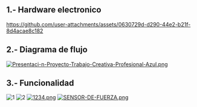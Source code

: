 ## 1.-  Hardware electronico

https://github.com/user-attachments/assets/0630729d-d290-44e2-b21f-8d4acae8c182








## 2.- Diagrama de flujo
[![Presentaci-n-Proyecto-Trabajo-Creativa-Profesional-Azul.png](https://i.postimg.cc/gcVPhx5D/Presentaci-n-Proyecto-Trabajo-Creativa-Profesional-Azul.png)](https://postimg.cc/YjCVKCtG)


## 3.- Funcionalidad
![1](https://github.com/user-attachments/assets/ad3846bd-c6a1-460b-af9d-6a1d808d7dae)
![2](https://github.com/user-attachments/assets/863670a0-08cd-497d-947b-96e8b737c184)
[![1234.png](https://i.postimg.cc/xTsGtnSM/1234.png)](https://postimg.cc/0bwJNgjy)
[![SENSOR-DE-FUERZA.png](https://i.postimg.cc/sgs8ZpRK/SENSOR-DE-FUERZA.png)](https://postimg.cc/6ybzk4qG)
